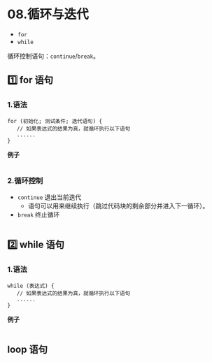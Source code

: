 # 08.循环与迭代

- `for`
- `while`

循环控制语句：`continue`/`break`。

## 1️⃣ for 语句

### 1.语法

```
for (初始化; 测试条件; 迭代语句) {
   // 如果表达式的结果为真，就循环执行以下语句
   ......
}
```

**例子**

```

```

### 2.循环控制

- `continue` 退出当前迭代
    - 语句可以用来继续执行（跳过代码块的剩余部分并进入下一循环）。
- `break` 终止循环

```

```



## 2️⃣ while 语句

### 1.语法

```
while (表达式) {
   // 如果表达式的结果为真，就循环执行以下语句
   ......
}
```

**例子**

```

```

## loop 语句
